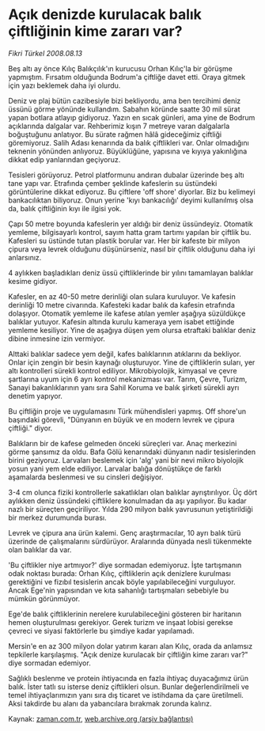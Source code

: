 # Açık denizde kurulacak balık çiftliğinin kime zararı var?

*Fikri Türkel 2008.08.13*

<td class="columnist-detail">
<p>Beş altı ay önce Kılıç Balıkçılık'ın kurucusu Orhan Kılıç'la bir görüşme yapmıştım. Fırsatım olduğunda Bodrum'a çiftliğe davet etti. Oraya gitmek için yazı beklemek daha iyi olurdu.</p>
<p>
<div id="haberMetinDiv">
<p> Deniz ve plaj bütün cazibesiyle bizi bekliyordu, ama ben tercihimi deniz üssünü görme yönünde kullandım. Sabahın köründe saatte 30 mil sürat yapan botlara atlayıp gidiyoruz. Yazın en sıcak günleri, ama yine de Bodrum açıklarında dalgalar var. Rehberimiz kışın 7 metreye varan dalgalarla boğuştuğunu anlatıyor. Bu sürate rağmen hâlâ gideceğimiz çiftliği göremiyoruz. Salih Adası kenarında da balık çiftlikleri var. Onlar olmadığını teknenin yönünden anlıyoruz. Büyüklüğüne, yapısına ve kıyıya yakınlığına dikkat edip yanlarından geçiyoruz. 
<p> Tesisleri görüyoruz. Petrol platformunu andıran dubalar üzerinde beş altı tane yapı var. Etrafında çember şeklinde kafeslerin su üstündeki görüntülerine dikkat ediyoruz. Bu çiftlere 'off shore' diyorlar. Biz bu kelimeyi bankacılıktan biliyoruz. Onun yerine 'kıyı bankacılığı' deyimi kullanılmış olsa da, balık çiftliğinin kıyı ile ilgisi yok. 
<p> Çapı 50 metre boyunda kafeslerin yer aldığı bir deniz üssündeyiz. Otomatik yemleme, bilgisayarlı kontrol, sayım hatta gram tartımı yapılan bir çiftlik bu. Kafesleri su üstünde tutan plastik borular var. Her bir kafeste bir milyon çipura veya levrek olduğunu düşünürseniz, nasıl bir çiftlik olduğunu daha iyi anlarsınız. 
<p> 4 aylıkken başladıkları deniz üssü çiftliklerinde bir yılını tamamlayan balıklar kesime gidiyor. 
<p> Kafesler, en az 40-50 metre derinliği olan sulara kuruluyor. Ve kafesin derinliği 10 metre civarında. Kafesteki kadar balık da kafesin etrafında dolaşıyor. Otomatik yemleme ile kafese atılan yemler aşağıya süzüldükçe balıklar yutuyor. Kafesin altında kurulu kameraya yem isabet ettiğinde yemleme kesiliyor. Yine de aşağıya düşen yem olursa etraftaki balıklar deniz dibine inmesine izin vermiyor. 
<p> Alttaki balıklar sadece yem değil, kafes balıklarının atıklarını da bekliyor. Onlar için zengin bir besin kaynağı oluşturuyor. Yine de çiftliklerin suları, yer altı kontrolleri sürekli kontrol ediliyor. Mikrobiyolojik, kimyasal ve çevre şartlarına uyum için 6 ayrı kontrol mekanizması var. Tarım, Çevre, Turizm, Sanayi bakanlıklarının yanı sıra Sahil Koruma ve balık şirketi sürekli ayrı denetim yapıyor.
<p> Bu çiftliğin proje ve uygulamasını Türk mühendisleri yapmış. Off shore'un başındaki görevli, "Dünyanın en büyük ve en modern levrek ve çipura çiftliği." diyor. 
<p> Balıkların bir de kafese gelmeden önceki süreçleri var. Anaç merkezini görme şansımız da oldu. Bafa Gölü kenarındaki dünyanın nadir tesislerinden birini geziyoruz. Larvaları beslemek için 'alg' yani bir nevi mikro biyolojik yosun yani yem elde ediliyor. Larvalar balığa dönüştükçe de farklı aşamalarda beslenmesi ve su cinsleri değişiyor. 
<p> 3-4 cm olunca fiziki kontrollerle sakatlıkları olan balıklar ayrıştırılıyor. Üç dört aylıkken deniz üssündeki çiftliklere konulmadan da aşı yapılıyor. Bu kadar nazlı bir süreçten geçiriliyor. Yılda 290 milyon balık yavrusunun yetiştirildiği bir merkez durumunda burası. 
<p> Levrek ve çipura ana ürün kalemi. Genç araştırmacılar, 10 ayrı balık türü üzerinde de çalışmalarını sürdürüyor. Aralarında dünyada nesli tükenmekte olan balıklar da var. 
<p> 'Bu çiftlikler niye artmıyor?' diye sormadan edemiyoruz. İşte tartışmanın odak noktası burada: Orhan Kılıç, çiftliklerin açık denizlere kurulması gerektiğini ve fizıbıl tesislerin ancak böyle yapılabileceğini vurguluyor. Ancak Ege'nin yapısından ve kıta sahanlığı tartışmaları sebebiyle bu mümkün görünmüyor. 
<p> Ege'de balık çiftliklerinin nerelere kurulabileceğini gösteren bir haritanın hemen oluşturulması gerekiyor. Gerek turizm ve inşaat lobisi gerekse çevreci ve siyasi faktörlerle bu şimdiye kadar yapılamadı. 
<p> Mersin'e en az 300 milyon dolar yatırım kararı alan Kılıç, orada da anlamsız tepkilerle karşılaşmış. "Açık denize kurulacak bir çiftliğin kime zararı var?" diye sormadan edemiyor. 
<p> Sağlıklı beslenme ve protein ihtiyacında en fazla ihtiyaç duyacağımız ürün balık. İster tatlı su isterse deniz çiftlikleri olsun. Bunlar değerlendirilmeli ve temel ihtiyaçlarımızın yanı sıra dış ticaret ve istihdama da çare üretilmeli. Aksi takdirde bu alanı da yabancılara bırakmak zorunda kalırız.</p></p></p></p></p></p></p></p></p></p></p></p></p></p></div>
</p>
<a href="http://web.archive.org/web/20101225052759/mailto:f.turkel@zaman.com.tr">
</a></td>

Kaynak: [zaman.com.tr](http://zaman.com.tr/yazar.do?yazino=725340), [web.archive.org (arşiv bağlantısı)](http://web.archive.org/web/20101225052759/http://www.zaman.com.tr:80/yazar.do?yazino=725340)
